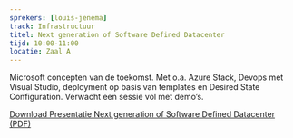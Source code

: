 ```yaml
---
sprekers: [louis-jenema]
track: Infrastructuur
titel: Next generation of Software Defined Datacenter
tijd: 10:00-11:00
locatie: Zaal A
---
```

Microsoft concepten van de toekomst. Met o.a. Azure Stack, Devops met Visual Studio, deployment op basis van templates en Desired State Configuration. Verwacht een sessie vol met demo’s.

<div class="well col-sm-12">

<a href="/assets/azurestacklouisjenema.pdf" target="_blank"><span class="btn btn-warning">Download Presentatie Next generation of Software Defined Datacenter (PDF)</span></a>

&nbsp;

</div>
